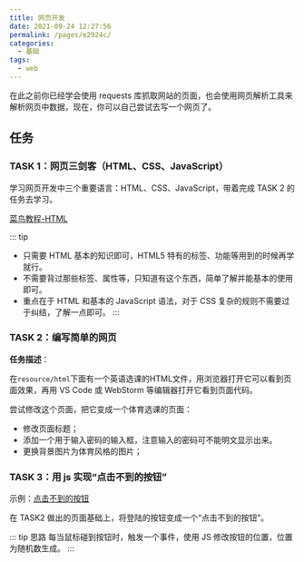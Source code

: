 ```yaml
---
title: 网页开发
date: 2021-09-24 12:27:56
permalink: /pages/e2924c/
categories:
  - 基础
tags:
  - web
---
```


在此之前你已经学会使用 requests 库抓取网站的页面，也会使用网页解析工具来解析网页中数据，现在，你可以自己尝试去写一个网页了。

## 任务

### TASK 1：网页三剑客（HTML、CSS、JavaScript）

学习网页开发中三个重要语言：HTML、CSS、JavaScript，带着完成 TASK 2 的任务去学习。

[菜鸟教程-HTML](https://www.runoob.com/html/html-tutorial.html)

::: tip
+ 只需要 HTML 基本的知识即可，HTML5 特有的标签、功能等用到的时候再学就行。
+ 不需要背过那些标签、属性等，只知道有这个东西，简单了解并能基本的使用即可。
+ 重点在于 HTML 和基本的 JavaScript 语法，对于 CSS 复杂的规则不需要过于纠结，了解一点即可。
:::

### TASK 2：编写简单的网页

**任务描述**：

在`resource/html`下面有一个英语选课的HTML文件，用浏览器打开它可以看到页面效果，再用 VS Code 或 WebStorm 等编辑器打开它看到页面代码。

尝试修改这个页面，把它变成一个体育选课的页面：
+ 修改页面标题；
+ 添加一个用于输入密码的输入框，注意输入的密码可不能明文显示出来。
+ 更换背景图片为体育风格的图片；

### TASK 3：用 js 实现“点击不到的按钮”

示例：[点击不到的按钮](http://demo.lanrenzhijia.com/demo/36/3639/demo/)

在 TASK2 做出的页面基础上，将登陆的按钮变成一个“点击不到的按钮”。

::: tip 思路
每当鼠标碰到按钮时，触发一个事件，使用 JS 修改按钮的位置，位置为随机数生成。
:::
